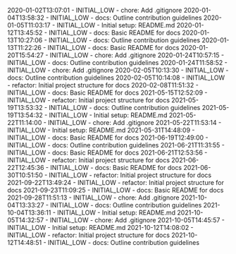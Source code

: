 2020-01-02T13:07:01 - INITIAL_LOW - chore: Add .gitignore
2020-01-04T13:58:32 - INITIAL_LOW - docs: Outline contribution guidelines
2020-01-05T11:03:17 - INITIAL_LOW - Initial setup: README.md
2020-01-12T13:45:52 - INITIAL_LOW - docs: Basic README for docs
2020-01-13T10:27:06 - INITIAL_LOW - docs: Outline contribution guidelines
2020-01-13T11:22:26 - INITIAL_LOW - docs: Basic README for docs
2020-01-20T15:54:27 - INITIAL_LOW - chore: Add .gitignore
2020-01-24T10:57:15 - INITIAL_LOW - docs: Outline contribution guidelines
2020-01-24T11:58:52 - INITIAL_LOW - chore: Add .gitignore
2020-02-05T10:13:30 - INITIAL_LOW - docs: Outline contribution guidelines
2020-02-05T10:14:08 - INITIAL_LOW - refactor: Initial project structure for docs
2020-02-08T11:51:32 - INITIAL_LOW - docs: Basic README for docs
2021-05-15T12:52:09 - INITIAL_LOW - refactor: Initial project structure for docs
2021-05-19T13:53:32 - INITIAL_LOW - docs: Outline contribution guidelines
2021-05-19T13:54:32 - INITIAL_LOW - Initial setup: README.md
2021-05-22T11:14:00 - INITIAL_LOW - chore: Add .gitignore
2021-05-22T11:53:14 - INITIAL_LOW - Initial setup: README.md
2021-05-31T14:48:09 - INITIAL_LOW - docs: Basic README for docs
2021-06-19T12:49:00 - INITIAL_LOW - docs: Outline contribution guidelines
2021-06-21T11:31:55 - INITIAL_LOW - docs: Basic README for docs
2021-06-21T12:53:56 - INITIAL_LOW - refactor: Initial project structure for docs
2021-06-22T12:45:36 - INITIAL_LOW - docs: Basic README for docs
2021-06-30T10:51:50 - INITIAL_LOW - refactor: Initial project structure for docs
2021-09-22T13:49:24 - INITIAL_LOW - refactor: Initial project structure for docs
2021-09-23T11:09:25 - INITIAL_LOW - docs: Basic README for docs
2021-09-28T11:51:13 - INITIAL_LOW - chore: Add .gitignore
2021-10-04T13:33:27 - INITIAL_LOW - docs: Outline contribution guidelines
2021-10-04T13:36:11 - INITIAL_LOW - Initial setup: README.md
2021-10-05T14:32:57 - INITIAL_LOW - chore: Add .gitignore
2021-10-05T14:45:57 - INITIAL_LOW - Initial setup: README.md
2021-10-12T14:08:02 - INITIAL_LOW - refactor: Initial project structure for docs
2021-10-12T14:48:51 - INITIAL_LOW - docs: Outline contribution guidelines

